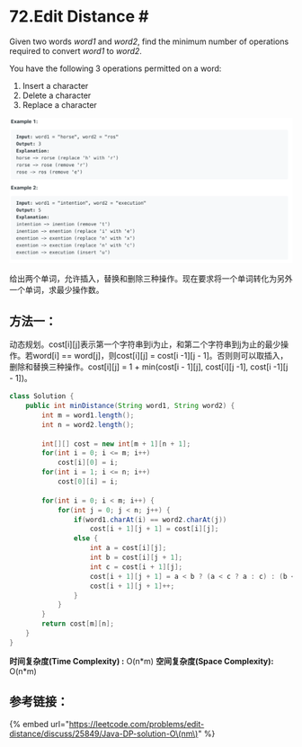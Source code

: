 # 72.Edit Distance \#

Given two words _word1_ and _word2_, find the minimum number of operations required to convert _word1_ to _word2_.

You have the following 3 operations permitted on a word:

1. Insert a character
2. Delete a character
3. Replace a character

![](.gitbook/assets/image%20%2822%29.png)

给出两个单词，允许插入，替换和删除三种操作。现在要求将一个单词转化为另外一个单词，求最少操作数。

## 方法一：

动态规划。cost\[i\]\[j\]表示第一个字符串到i为止，和第二个字符串到j为止的最少操作。若word\[i\] == word\[j\]，则cost\[i\]\[j\] = cost\[i -1\]\[j - 1\]。否则则可以取插入，删除和替换三种操作。cost\[i\]\[j\] = 1 + min\(cost\[i - 1\]\[j\], cost\[i\]\[j -1\], cost\[i -1\]\[j - 1\]\)。

```java
class Solution {
    public int minDistance(String word1, String word2) {
        int m = word1.length();
        int n = word2.length();
        
        int[][] cost = new int[m + 1][n + 1];
        for(int i = 0; i <= m; i++)
            cost[i][0] = i;
        for(int i = 1; i <= n; i++)
            cost[0][i] = i;
        
        for(int i = 0; i < m; i++) {
            for(int j = 0; j < n; j++) {
                if(word1.charAt(i) == word2.charAt(j))
                    cost[i + 1][j + 1] = cost[i][j];
                else {
                    int a = cost[i][j];
                    int b = cost[i][j + 1];
                    int c = cost[i + 1][j];
                    cost[i + 1][j + 1] = a < b ? (a < c ? a : c) : (b < c ? b : c);
                    cost[i + 1][j + 1]++;
                }
            }
        }
        return cost[m][n];
    }
}
```

**时间复杂度\(Time Complexity\) :** O\(n\*m\)          **空间复杂度\(Space Complexity\):** O\(n\*m\)

## 参考链接：

{% embed url="https://leetcode.com/problems/edit-distance/discuss/25849/Java-DP-solution-O\(nm\)" %}



